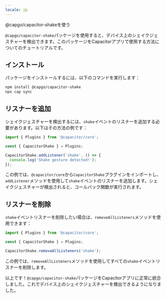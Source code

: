 ```yaml
---
locale: jp
---
```


@capgo/capacitor-shakeを使う

`@capgo/capacitor-shake`パッケージを使用すると、デバイス上のシェイクジェスチャーを検出できます。このパッケージをCapacitorアプリで使用する方法についてのチュートリアルです。

## インストール

パッケージをインストールするには、以下のコマンドを実行します：

```bash
npm install @capgo/capacitor-shake
npx cap sync
```

## リスナーを追加

シェイクジェスチャーを検出するには、`shake`イベントのリスナーを追加する必要があります。以下はその方法の例です：

```typescript
import { Plugins } from '@capacitor/core';

const { CapacitorShake } = Plugins;

CapacitorShake.addListener('shake', () => {
  console.log('Shake gesture detected!');
});
```

この例では、`@capacitor/core`から`CapacitorShake`プラグインをインポートし、`addListener`メソッドを使用して`shake`イベントのリスナーを追加します。シェイクジェスチャーが検出されると、コールバック関数が実行されます。

## リスナーを削除

`shake`イベントリスナーを削除したい場合は、`removeAllListeners`メソッドを使用できます：

```typescript
import { Plugins } from '@capacitor/core';

const { CapacitorShake } = Plugins;

CapacitorShake.removeAllListeners('shake');
```

この例では、`removeAllListeners`メソッドを使用してすべての`shake`イベントリスナーを削除します。

以上です！`@capgo/capacitor-shake`パッケージをCapacitorアプリに正常に統合しました。これでデバイス上のシェイクジェスチャーを検出できるようになりました。